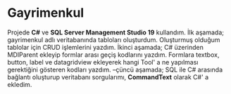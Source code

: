 # Gayrimenkul
Projede **C#** ve **SQL Server Management Studio 19** kullandım. 
İlk aşamada; gayrimenkul adlı veritabanında tabloları oluşturdum.  Oluşturmuş olduğum tablolar için CRUD işlemlerini yazdım.
İkinci aşamada; C# üzerinden MDIParent ekleyip formlar arası geçiş kodlarını yazdım. Formlara textbox, button, label ve datagridview ekleyerek hangi Tool' a ne yapılması gerektiğini gösteren kodları yazdım.
–çüncü aşamada; SQL ile C# arasında bağlantı oluşturup veritabanı sorgularımı, **CommandText** olarak C#' a ekledim.

